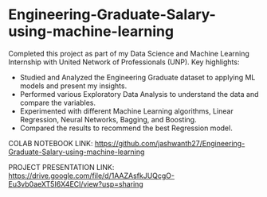 # Engineering-Graduate-Salary-using-machine-learning
Completed this project as part of my Data Science and Machine Learning Internship with United Network of Professionals (UNP). Key highlights:
- Studied and Analyzed the Engineering Graduate dataset to applying ML models and present my insights. 
- Performed various Exploratory Data Analysis to understand the data and compare the variables.
- Experimented with different Machine Learning algorithms, Linear Regression, Neural Networks, Bagging, and Boosting.
- Compared the results to recommend the best Regression model. 

COLAB NOTEBOOK LINK:
https://github.com/jashwanth27/Engineering-Graduate-Salary-using-machine-learning

PROJECT PRESENTATION LINK:
https://drive.google.com/file/d/1AAZAsfkJUQcgO-Eu3vb0aeXT5I6X4ECl/view?usp=sharing
